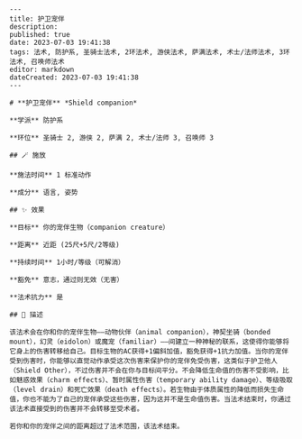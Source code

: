 
    ---
    title: 护卫宠伴
    description: 
    published: true
    date: 2023-07-03 19:41:38
    tags: 法术, 防护系, 圣骑士法术, 2环法术, 游侠法术, 萨满法术, 术士/法师法术, 3环法术, 召唤师法术
    editor: markdown
    dateCreated: 2023-07-03 19:41:38
    ---

    # **护卫宠伴** *Shield companion*

    **学派** 防护系 

    **环位** 圣骑士 2, 游侠 2, 萨满 2, 术士/法师 3, 召唤师 3

    ## 🪄 施放

    **施法时间** 1 标准动作

    **成分** 语言, 姿势

    ## ✨ 效果 

    **目标** 你的宠伴生物（companion creature） 

    **距离** 近距 (25尺+5尺/2等级)  

    **持续时间** 1小时/等级（可解消） 

    **豁免** 意志，通过则无效（无害）

    **法术抗力** 是

    ## 📖 描述

    该法术会在你和你的宠伴生物——动物伙伴（animal companion），神契坐骑（bonded mount），幻灵（eidolon）或魔宠（familiar）——间建立一种神秘的联系，这使得你能够将它身上的伤害转移给自己。目标生物的AC获得+1偏斜加值，豁免获得+1抗力加值。当你的宠伴受到伤害时，你能够以直觉动作承受这次伤害来保护你的宠伴免受伤害，这类似于护卫他人（Shield Other），不过伤害并不会在你与目标间平分。不会降低生命值的伤害不受影响，比如魅惑效果（charm effects）、暂时属性伤害（temporary ability damage）、等级吸取（level drain）和死亡效果（death effects）。若生物由于体质属性的降低而损失生命值，你也不能为了自己的宠伴承受这些伤害，因为这并不是生命值伤害。当法术结束时，你通过该法术直接受到的伤害并不会转移至受术者。

    若你和你的宠伴之间的距离超过了法术范围，该法术结束。
    